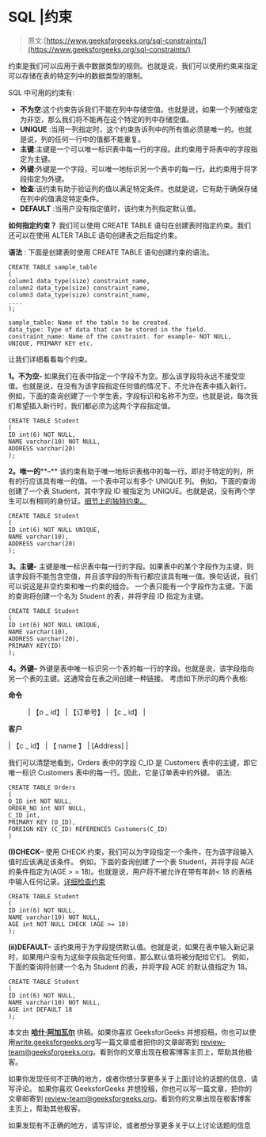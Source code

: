 # SQL |约束

> 原文:[https://www.geeksforgeeks.org/sql-constraints/](https://www.geeksforgeeks.org/sql-constraints/)

约束是我们可以应用于表中数据类型的规则。也就是说，我们可以使用约束来指定可以存储在表的特定列中的数据类型的限制。

SQL 中可用的约束有:

*   **不为空**:这个约束告诉我们不能在列中存储空值。也就是说，如果一个列被指定为非空，那么我们将不能再在这个特定的列中存储空值。
*   **UNIQUE** :当用一列指定时，这个约束告诉列中的所有值必须是唯一的。也就是说，列的任何一行中的值都不能重复。
*   **主键**:主键是一个可以唯一标识表中每一行的字段。此约束用于将表中的字段指定为主键。
*   **外键**:外键是一个字段，可以唯一地标识另一个表中的每一行。此约束用于将字段指定为外键。
*   **检查**:该约束有助于验证列的值以满足特定条件。也就是说，它有助于确保存储在列中的值满足特定条件。
*   **DEFAULT** :当用户没有指定值时，该约束为列指定默认值。

**如何指定约束？**
我们可以使用 CREATE TABLE 语句在创建表时指定约束。我们还可以在使用 ALTER TABLE 语句创建表之后指定约束。

**语法** :
下面是创建表时使用 CREATE TABLE 语句创建约束的语法。

```
CREATE TABLE sample_table
(
column1 data_type(size) constraint_name,
column2 data_type(size) constraint_name,
column3 data_type(size) constraint_name,
....
);

sample_table: Name of the table to be created.
data_type: Type of data that can be stored in the field.
constraint_name: Name of the constraint. for example- NOT NULL, UNIQUE, PRIMARY KEY etc. 
```

让我们详细看看每个约束。

**1。不为空-**
如果我们在表中指定一个字段不为空。那么该字段将永远不接受空值。也就是说，在没有为该字段指定任何值的情况下，不允许在表中插入新行。
例如，下面的查询创建了一个学生表，字段标识和名称不为空。也就是说，每次我们希望插入新行时，我们都必须为这两个字段指定值。

```
CREATE TABLE Student
(
ID int(6) NOT NULL,
NAME varchar(10) NOT NULL,
ADDRESS varchar(20)
);
```

**2。唯一的****–**
该约束有助于唯一地标识表格中的每一行。即对于特定的列，所有的行应该具有唯一的值。一个表中可以有多个 UNIQUE 列。
例如，下面的查询创建了一个表 Student，其中字段 ID 被指定为 UNIQUE。也就是说，没有两个学生可以有相同的身份证。[细节上的独特约束。](https://www.geeksforgeeks.org/sql-unique-constraint/)

```
CREATE TABLE Student
(
ID int(6) NOT NULL UNIQUE,
NAME varchar(10),
ADDRESS varchar(20)
);
```

**3。主键-**
主键是唯一标识表中每一行的字段。如果表中的某个字段作为主键，则该字段将不能包含空值，并且该字段的所有行都应该具有唯一值。换句话说，我们可以说这是非空约束和唯一约束的组合。
一个表只能有一个字段作为主键。下面的查询将创建一个名为 Student 的表，并将字段 ID 指定为主键。

```
CREATE TABLE Student
(
ID int(6) NOT NULL UNIQUE,
NAME varchar(10),
ADDRESS varchar(20),
PRIMARY KEY(ID)
);
```

**4。外键–**
外键是表中唯一标识另一个表的每一行的字段。也就是说，该字段指向另一个表的主键。这通常会在表之间创建一种链接。
考虑如下所示的两个表格:

**命令**

<figure class="table">

| 【o _ id】 | 【订单号】 | 【c _ id】 |

</figure>

**客户**

| 【c _ id】 | 【 name 】 | [Address] |

我们可以清楚地看到，Orders 表中的字段 C_ID 是 Customers 表中的主键，即它唯一标识 Customers 表中的每一行。因此，它是订单表中的外键。
语法:

```
CREATE TABLE Orders
(
O_ID int NOT NULL,
ORDER_NO int NOT NULL,
C_ID int,
PRIMARY KEY (O_ID),
FOREIGN KEY (C_ID) REFERENCES Customers(C_ID)
)
```

**(I)CHECK–**
使用 CHECK 约束，我们可以为字段指定一个条件，在为该字段输入值时应该满足该条件。
例如，下面的查询创建了一个表 Student，并将字段 AGE 的条件指定为(AGE > = 18)。也就是说，用户将不被允许在带有年龄< 18 的表格中输入任何记录。[详细检查约束](https://www.geeksforgeeks.org/sql-check-constraint/)

```
CREATE TABLE Student
(
ID int(6) NOT NULL,
NAME varchar(10) NOT NULL,
AGE int NOT NULL CHECK (AGE >= 18)
);
```

**(ii)DEFAULT–**
该约束用于为字段提供默认值。也就是说，如果在表中输入新记录时，如果用户没有为这些字段指定任何值，那么默认值将被分配给它们。
例如，下面的查询将创建一个名为 Student 的表，并将字段 AGE 的默认值指定为 18。

```
CREATE TABLE Student
(
ID int(6) NOT NULL,
NAME varchar(10) NOT NULL,
AGE int DEFAULT 18
);
```

本文由 [**哈什·阿加瓦尔**](https://www.facebook.com/harsh.agarwal.16752) 供稿。如果你喜欢 GeeksforGeeks 并想投稿，你也可以使用[write.geeksforgeeks.org](https://write.geeksforgeeks.org)写一篇文章或者把你的文章邮寄到 review-team@geeksforgeeks.org。看到你的文章出现在极客博客主页上，帮助其他极客。

如果你发现任何不正确的地方，或者你想分享更多关于上面讨论的话题的信息，请写评论。
如果你喜欢 GeeksforGeeks 并想投稿，你也可以写一篇文章，把你的文章邮寄到 review-team@geeksforgeeks.org。看到你的文章出现在极客博客主页上，帮助其他极客。

如果发现有不正确的地方，请写评论，或者想分享更多关于以上讨论话题的信息